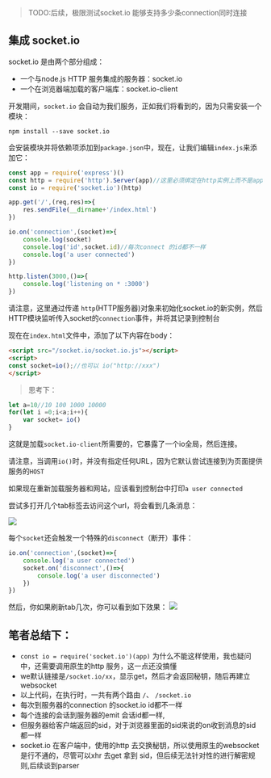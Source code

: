 
> TODO:后续，极限测试socket.io 能够支持多少条connection同时连接

## 集成 socket.io

socket.io 是由两个部分组成：

- 一个与node.js HTTP 服务集成的服务器：socket.io
- 一个在浏览器端加载的客户端库：socket.io-client

开发期间，`socket.io` 会自动为我们服务，正如我们将看到的，因为只需安装一个模块：

```shell
npm install --save socket.io
```

会安装模块并将依赖项添加到`package.json`中，现在，让我们编辑`index.js`来添加它：


```js
const app = require('express')()
const http = require('http').Server(app)//这里必须绑定在http实例上而不是app上
const io = require('socket.io')(http)

app.get('/',(req,res)=>{
    res.sendFile(__dirname+'/index.html')
})

io.on('connection',(socket)=>{
    console.log(socket)
    console.log('id',socket.id)//每次connect 的id都不一样
    console.log('a user connected')
})

http.listen(3000,()=>{
    console.log('listening on * :3000')
})
```

请注意，这里通过传递 `http`(HTTP服务器)对象来初始化socket.io的新实例，然后HTTP模块监听传入socket的`connection`事件，并将其记录到控制台

现在在`index.html`文件中，添加了以下内容在body：
```html
<script src="/socket.io/socket.io.js"></script>
<script>
const socket=io();//也可以 io("http://xxx")
</script>
```

>思考下：

```js
let a=10//10 100 1000 10000
for(let i =0;i<a;i++){
    var socket= io()
}
```

这就是加载`socket.io-client`所需要的，它暴露了一个io全局，然后连接。

请注意，当调用`io()`时，并没有指定任何URL，因为它默认尝试连接到为页面提供服务的`HOST`

如果现在重新加载服务器和网站，应该看到控制台中打印`a user connected`

尝试多打开几个tab标签去访问这个url，将会看到几条消息：

![](https://socket.io/images/chat-4.png)

每个`socket`还会触发一个特殊的`disconnect`（断开）事件：

```js
io.on('connection',(socket)=>{
    console.log('a user connected')
    socket.on('disconnect',()=>{
        console.log('a user disconnected')
    })
})
```

然后，你如果刷新tab几次，你可以看到如下效果：
![](https://socket.io/images/chat-5.png)


## 笔者总结下：
- `const io = require('socket.io')(app)` 为什么不能这样使用，我也疑问中，还需要调用原生的http 服务，这一点还没搞懂
- we默认链接是`/socket.io/xx`，显示get，然后才会返回秘钥，随后再建立websocket
- 以上代码，在执行时，一共有两个路由 `/`、 `/socket.io` 
- 每次到服务器的connection 的socket.io id都不一样
- 每个连接的会话到服务器的emit 会话id都一样,
- 但服务器给客户端返回的sid，对于浏览器里面的sid来说的on收到消息的sid都一样
- socket.io 在客户端中，使用的http 去交换秘钥，所以使用原生的websocket是行不通的，尽管可以xhr 去get 拿到 sid，但后续无法针对性的进行解密规则,后续谈到parser
